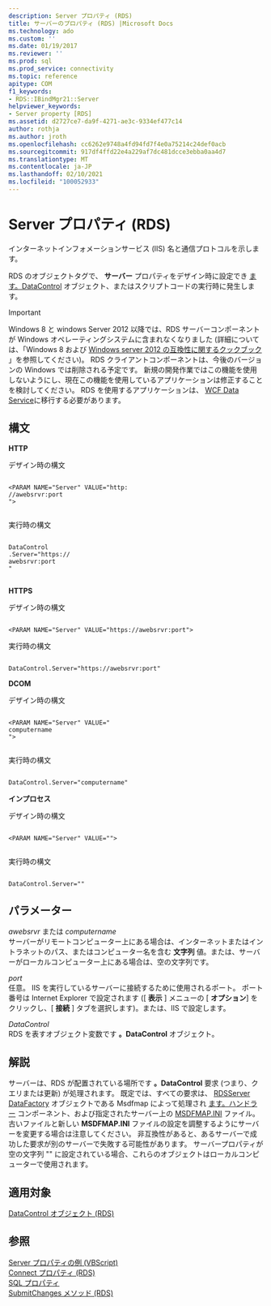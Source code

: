 ```yaml
---
description: Server プロパティ (RDS)
title: サーバーのプロパティ (RDS) |Microsoft Docs
ms.technology: ado
ms.custom: ''
ms.date: 01/19/2017
ms.reviewer: ''
ms.prod: sql
ms.prod_service: connectivity
ms.topic: reference
apitype: COM
f1_keywords:
- RDS::IBindMgr21::Server
helpviewer_keywords:
- Server property [RDS]
ms.assetid: d2727ce7-da9f-4271-ae3c-9334ef477c14
author: rothja
ms.author: jroth
ms.openlocfilehash: cc6262e9748a4fd94fd7f4e0a75214c24def0acb
ms.sourcegitcommit: 917df4ffd22e4a229af7dc481dcce3ebba0aa4d7
ms.translationtype: MT
ms.contentlocale: ja-JP
ms.lasthandoff: 02/10/2021
ms.locfileid: "100052933"
---
```

# <a name="server-property-rds"></a>Server プロパティ (RDS)
インターネットインフォメーションサービス (IIS) 名と通信プロトコルを示します。  
  
 RDS のオブジェクトタグで、 **サーバー** プロパティをデザイン時に設定でき [ます。DataControl](./datacontrol-object-rds.md) オブジェクト、またはスクリプトコードの実行時に発生します。  
  
> [!IMPORTANT]
>  Windows 8 と windows Server 2012 以降では、RDS サーバーコンポーネントが Windows オペレーティングシステムに含まれなくなりました (詳細については、「Windows 8 および [Windows server 2012 の互換性に関するクックブック](https://www.microsoft.com/download/details.aspx?id=27416) 」を参照してください)。 RDS クライアントコンポーネントは、今後のバージョンの Windows では削除される予定です。 新規の開発作業ではこの機能を使用しないようにし、現在この機能を使用しているアプリケーションは修正することを検討してください。 RDS を使用するアプリケーションは、 [WCF Data Service](/dotnet/framework/wcf/)に移行する必要があります。  
  
## <a name="syntax"></a>構文  
 **HTTP**  
  
 デザイン時の構文  
  
```  
  
<PARAM NAME="Server" VALUE="http:  
//awebsrvr:port  
">  
  
```  
  
 実行時の構文  
  
```  
  
DataControl  
.Server="https://  
awebsrvr:port  
"  
  
```  
  
 **HTTPS**  
  
 デザイン時の構文  
  
```  
  
<PARAM NAME="Server" VALUE="https://awebsrvr:port">  
```  
  
 実行時の構文  
  
```  
  
DataControl.Server="https://awebsrvr:port"  
```  
  
 **DCOM**  
  
 デザイン時の構文  
  
```  
  
<PARAM NAME="Server" VALUE="  
computername  
">  
  
```  
  
 実行時の構文  
  
```  
  
DataControl.Server="computername"  
```  
  
 **インプロセス**  
  
 デザイン時の構文  
  
```  
  
<PARAM NAME="Server" VALUE="">  
  
```  
  
 実行時の構文  
  
```  
  
DataControl.Server=""  
```  
  
## <a name="parameters"></a>パラメーター  
 *awebsrvr* または *computername*  
 サーバーがリモートコンピューター上にある場合は、インターネットまたはイントラネットのパス、またはコンピューター名を含む **文字列** 値。または、サーバーがローカルコンピューター上にある場合は、空の文字列です。  
  
 *port*  
 任意。 IIS を実行しているサーバーに接続するために使用されるポート。 ポート番号は Internet Explorer で設定されます ([ **表示** ] メニューの [ **オプション**] をクリックし、[ **接続** ] タブを選択します)。または、IIS で設定します。  
  
 *DataControl*  
 RDS を表すオブジェクト変数です **。DataControl** オブジェクト。  
  
## <a name="remarks"></a>解説  
 サーバーは、RDS が配置されている場所です **。DataControl** 要求 (つまり、クエリまたは更新) が処理されます。 既定では、すべての要求は、 [RDSServer DataFactory](./datafactory-object-rdsserver.md) オブジェクトである Msdfmap によって処理され [ます。ハンドラー](../../guide/remote-data-service/datafactory-customization.md) コンポーネント、および指定されたサーバー上の [MSDFMAP.INI](../../guide/remote-data-service/understanding-the-customization-file.md) ファイル。 古いファイルと新しい **MSDFMAP.INI** ファイルの設定を調整するようにサーバーを変更する場合は注意してください。 非互換性があると、あるサーバーで成功した要求が別のサーバーで失敗する可能性があります。 サーバープロパティが空の文字列 "" に設定されている場合、これらのオブジェクトはローカルコンピューターで使用されます。  
  
## <a name="applies-to"></a>適用対象  
 [DataControl オブジェクト (RDS)](./datacontrol-object-rds.md)  
  
## <a name="see-also"></a>参照  
 [Server プロパティの例 (VBScript)](./server-property-example-vbscript.md)   
 [Connect プロパティ (RDS)](./connect-property-rds.md)   
 [SQL プロパティ](./sql-property.md)   
 [SubmitChanges メソッド (RDS)](./submitchanges-method-rds.md)